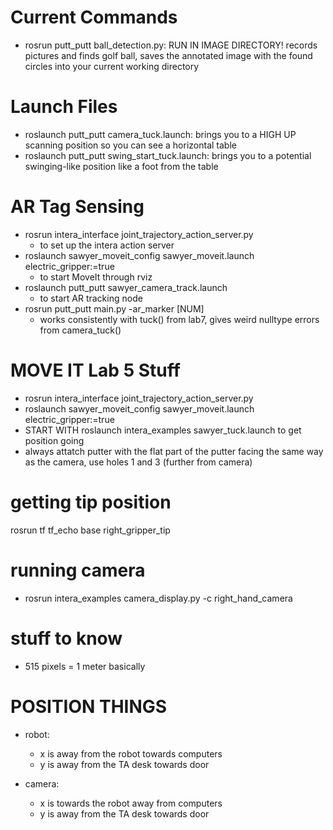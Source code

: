 # Current Commands

- rosrun putt_putt ball_detection.py: RUN IN IMAGE DIRECTORY! records pictures and finds golf ball, saves the annotated image with the found circles into your current working directory

# Launch Files
- roslaunch putt_putt camera_tuck.launch: brings you to a HIGH UP scanning position so you can see a horizontal table
- roslaunch putt_putt swing_start_tuck.launch: brings you to a potential swinging-like position like a foot from the table

# AR Tag Sensing
- rosrun intera_interface joint_trajectory_action_server.py  
    - to set up the intera action server
- roslaunch sawyer_moveit_config sawyer_moveit.launch electric_gripper:=true
    - to start MoveIt through rviz
- roslaunch putt_putt sawyer_camera_track.launch 
    - to start AR tracking node
- rosrun putt_putt main.py -ar_marker [NUM] 
    - works consistently with tuck() from lab7, gives weird nulltype errors from camera_tuck()


# MOVE IT Lab 5 Stuff
 - rosrun intera_interface joint_trajectory_action_server.py
 - roslaunch sawyer_moveit_config sawyer_moveit.launch electric_gripper:=true
 - START WITH roslaunch intera_examples sawyer_tuck.launch to get position going 
 - always attatch putter with the flat part of the putter facing the same way as the camera, use holes 1 and 3 (further from camera)


 # getting tip position
 rosrun tf tf_echo base right_gripper_tip



 # running camera
 - rosrun intera_examples camera_display.py -c right_hand_camera

 
 # stuff to know
 - 515 pixels =  1 meter basically
 



# POSITION THINGS
- robot: 
    * x is away from the robot towards computers
    * y is away from the TA desk towards door


- camera:
    * x is towards the robot away from computers
    * y is away from the TA desk towards door